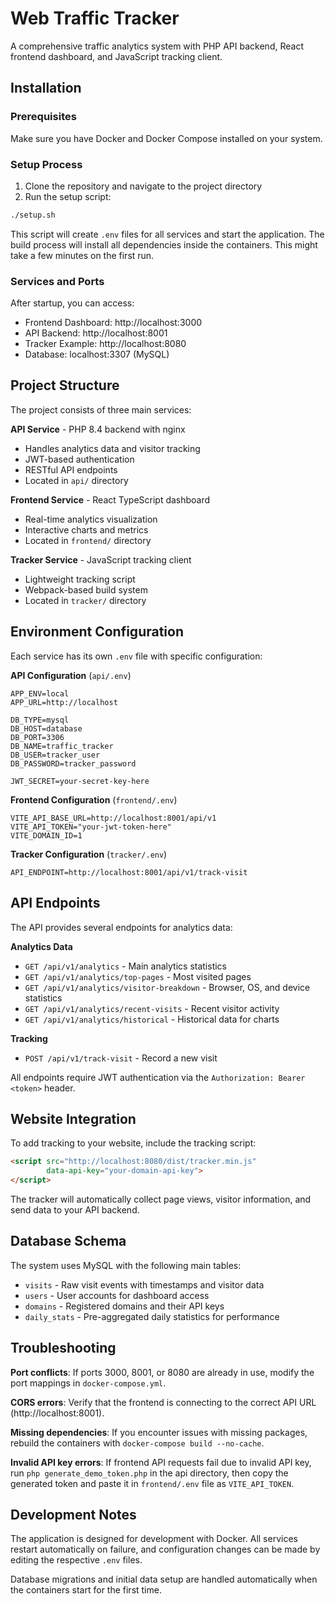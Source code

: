 # Web Traffic Tracker

A comprehensive traffic analytics system with PHP API backend, React frontend dashboard, and JavaScript tracking client.

## Installation

### Prerequisites

Make sure you have Docker and Docker Compose installed on your system.

### Setup Process

1. Clone the repository and navigate to the project directory
2. Run the setup script:

```bash
./setup.sh
```

This script will create `.env` files for all services and start the application. The build process will install all dependencies inside the containers. This might take a few minutes on the first run.

### Services and Ports

After startup, you can access:

- Frontend Dashboard: http://localhost:3000
- API Backend: http://localhost:8001
- Tracker Example: http://localhost:8080
- Database: localhost:3307 (MySQL)

## Project Structure

The project consists of three main services:

**API Service** - PHP 8.4 backend with nginx
- Handles analytics data and visitor tracking
- JWT-based authentication
- RESTful API endpoints
- Located in `api/` directory

**Frontend Service** - React TypeScript dashboard
- Real-time analytics visualization
- Interactive charts and metrics
- Located in `frontend/` directory

**Tracker Service** - JavaScript tracking client
- Lightweight tracking script
- Webpack-based build system
- Located in `tracker/` directory

## Environment Configuration

Each service has its own `.env` file with specific configuration:

**API Configuration** (`api/.env`)
```
APP_ENV=local
APP_URL=http://localhost

DB_TYPE=mysql
DB_HOST=database
DB_PORT=3306
DB_NAME=traffic_tracker
DB_USER=tracker_user
DB_PASSWORD=tracker_password

JWT_SECRET=your-secret-key-here
```

**Frontend Configuration** (`frontend/.env`)
```
VITE_API_BASE_URL=http://localhost:8001/api/v1
VITE_API_TOKEN="your-jwt-token-here"
VITE_DOMAIN_ID=1
```

**Tracker Configuration** (`tracker/.env`)
```
API_ENDPOINT=http://localhost:8001/api/v1/track-visit
```

## API Endpoints

The API provides several endpoints for analytics data:

**Analytics Data**
- `GET /api/v1/analytics` - Main analytics statistics
- `GET /api/v1/analytics/top-pages` - Most visited pages
- `GET /api/v1/analytics/visitor-breakdown` - Browser, OS, and device statistics
- `GET /api/v1/analytics/recent-visits` - Recent visitor activity
- `GET /api/v1/analytics/historical` - Historical data for charts

**Tracking**
- `POST /api/v1/track-visit` - Record a new visit

All endpoints require JWT authentication via the `Authorization: Bearer <token>` header.

## Website Integration

To add tracking to your website, include the tracking script:

```html
<script src="http://localhost:8080/dist/tracker.min.js" 
        data-api-key="your-domain-api-key">
</script>
```

The tracker will automatically collect page views, visitor information, and send data to your API backend.

## Database Schema

The system uses MySQL with the following main tables:

- `visits` - Raw visit events with timestamps and visitor data
- `users` - User accounts for dashboard access
- `domains` - Registered domains and their API keys
- `daily_stats` - Pre-aggregated daily statistics for performance


## Troubleshooting

**Port conflicts**: If ports 3000, 8001, or 8080 are already in use, modify the port mappings in `docker-compose.yml`.


**CORS errors**: Verify that the frontend is connecting to the correct API URL (http://localhost:8001).

**Missing dependencies**: If you encounter issues with missing packages, rebuild the containers with `docker-compose build --no-cache`.

**Invalid API key errors**: If frontend API requests fail due to invalid API key, run `php generate_demo_token.php` in the api directory, then copy the generated token and paste it in `frontend/.env` file as `VITE_API_TOKEN`.

## Development Notes

The application is designed for development with Docker. All services restart automatically on failure, and configuration changes can be made by editing the respective `.env` files.

Database migrations and initial data setup are handled automatically when the containers start for the first time.